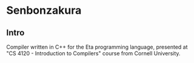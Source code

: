 # Senbonzakura

## Intro
Compiler written in C++ for the Eta programming language, presented at "CS 4120 - Introduction to Compilers" course from Cornell University. 
